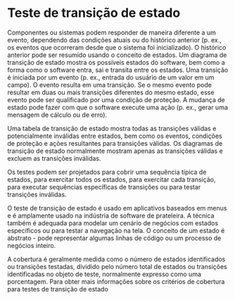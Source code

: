# Teste de transição de estado

Componentes ou sistemas podem responder de maneira diferente a um evento, dependendo das
condições atuais ou do histórico anterior (p. ex., os eventos que ocorreram desde que o sistema foi inicializado). O histórico anterior pode ser resumido usando o conceito de estados. Um diagrama de transição de estado mostra os possíveis estados do software, bem como a forma como o software entra, sai e transita entre os estados. Uma transição é iniciada por um evento (p. ex., entrada do usuário de um valor em um campo). O evento resulta em uma transição. Se o mesmo evento pode resultar em duas ou mais transições diferentes do mesmo estado, esse evento pode ser qualificado por uma condição de proteção. A mudança de estado pode fazer com que o software execute uma ação (p. ex., gerar uma mensagem de cálculo ou de erro).

Uma tabela de transição de estado mostra todas as transições válidas e potencialmente inválidas
entre estados, bem como os eventos, condições de proteção e ações resultantes para transições
válidas. Os diagramas de transição de estado normalmente mostram apenas as transições válidas e
excluem as transições inválidas.

Os testes podem ser projetados para cobrir uma sequência típica de estados, para exercitar todos
os estados, para exercitar cada transição, para executar sequências específicas de transições ou para testar transições inválidas.

O teste de transição de estado é usado em aplicativos baseados em menus e é amplamente usado
na indústria de software de prateleira. A técnica também é adequada para modelar um cenário de
negócios com estados específicos ou para testar a navegação na tela. O conceito de um estado é
abstrato - pode representar algumas linhas de código ou um processo de negócios inteiro.

A cobertura é geralmente medida como o número de estados identificados ou transições testadas,
dividido pelo número total de estados ou transições identificadas no objeto de teste, normalmente
expresso como uma porcentagem. Para obter mais informações sobre os critérios de cobertura para
testes de transição de estado